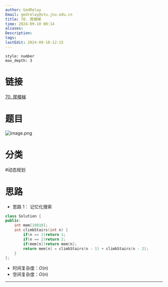 ```yaml
---
author: GedRelay
Email: gedrelay@stu.jnu.edu.cn
title: 70. 爬楼梯
time: 2024-09-10 00:14
aliases: 
Description: 
tags: 
lastEdit: 2024-09-10-12:15
---
```


```toc
style: number
max_depth: 3
```

# 链接
[70. 爬楼梯](https://leetcode.cn/problems/climbing-stairs/) 

# 题目
![image.png](https://ged-pic-bed.oss-cn-guangzhou.aliyuncs.com/img/202409100014581.png)


# 分类
#动态规划

# 思路
- 思路 1：
记忆化搜索

```cpp
class Solution {
public:
    int mem[10010];
    int climbStairs(int n) {
        if(n == 1)return 1;
        if(n == 2)return 2;
        if(mem[n])return mem[n];
        return mem[n] = climbStairs(n - 1) + climbStairs(n - 2);
    }
};
```


- 时间复杂度：${O\left( n \right)  }$ 
- 空间复杂度：${O\left( n \right)  }$ 


---


